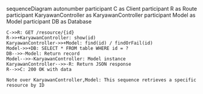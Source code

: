 sequenceDiagram
    autonumber
    participant C as Client
    participant R as Route
    participant KaryawanController as KaryawanController
    participant Model as Model
    participant DB as Database
    
    C->>R: GET /resource/{id}
    R->>+KaryawanController: show(id)
    KaryawanController->>+Model: find(id) / findOrFail(id)
    Model->>+DB: SELECT * FROM table WHERE id = ?
    DB-->>-Model: Return record
    Model-->>-KaryawanController: Model instance
    KaryawanController-->>-R: Return JSON response
    R-->>C: 200 OK with data
    
    Note over KaryawanController,Model: This sequence retrieves a specific resource by ID
  